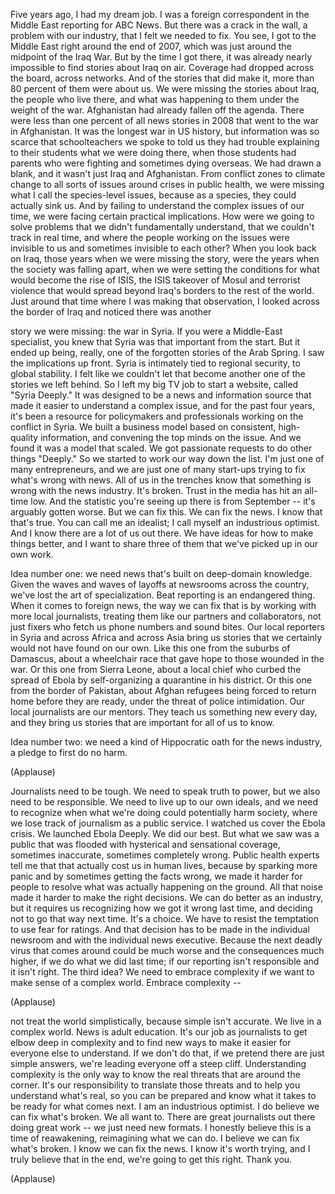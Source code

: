 
Five years ago, I had my dream job.
I was a foreign correspondent
in the Middle East
reporting for ABC News.
But there was a crack in the wall,
a problem with our industry,
that I felt we needed to fix.
You see, I got to the Middle East
right around the end of 2007,
which was just around the midpoint
of the Iraq War.
But by the time I got there,
it was already nearly impossible
to find stories about Iraq on air.
Coverage had dropped across the board,
across networks.
And of the stories that did make it,
more than 80 percent
of them were about us.
We were missing the stories about Iraq,
the people who live there,
and what was happening to them
under the weight of the war.
Afghanistan had already
fallen off the agenda.
There were less than one percent
of all news stories in 2008
that went to the war in Afghanistan.
It was the longest war in US history,
but information was so scarce
that schoolteachers we spoke to
told us they had trouble
explaining to their students
what we were doing there,
when those students had parents
who were fighting
and sometimes dying overseas.
We had drawn a blank,
and it wasn&#39;t just Iraq and Afghanistan.
From conflict zones to climate change
to all sorts of issues
around crises in public health,
we were missing what I call
the species-level issues,
because as a species,
they could actually sink us.
And by failing to understand
the complex issues of our time,
we were facing certain
practical implications.
How were we going to solve problems
that we didn&#39;t fundamentally understand,
that we couldn&#39;t track in real time,
and where the people working on the issues
were invisible to us
and sometimes invisible to each other?
When you look back on Iraq,
those years when we
were missing the story,
were the years when the society
was falling apart,
when we were setting the conditions
for what would become the rise of ISIS,
the ISIS takeover of Mosul
and terrorist violence that would spread
beyond Iraq&#39;s borders
to the rest of the world.
Just around that time
where I was making that observation,
I looked across the border of Iraq
and noticed there was another

story we were missing:
the war in Syria.
If you were a Middle-East specialist,
you knew that Syria was that important
from the start.
But it ended up being, really,
one of the forgotten stories
of the Arab Spring.
I saw the implications up front.
Syria is intimately tied
to regional security,
to global stability.
I felt like we couldn&#39;t let that become
another one of the stories we left behind.
So I left my big TV job to start
a website, called &quot;Syria Deeply.&quot;
It was designed to be a news
and information source
that made it easier to understand
a complex issue,
and for the past four years,
it&#39;s been a resource
for policymakers and professionals
working on the conflict in Syria.
We built a business model
based on consistent,
high-quality information,
and convening the top minds on the issue.
And we found it was a model that scaled.
We got passionate requests
to do other things &quot;Deeply.&quot;
So we started to work our way
down the list.
I&#39;m just one of many entrepreneurs,
and we are just one of many start-ups
trying to fix what&#39;s wrong with news.
All of us in the trenches know
that something is wrong
with the news industry.
It&#39;s broken.
Trust in the media
has hit an all-time low.
And the statistic you&#39;re seeing up there
is from September --
it&#39;s arguably gotten worse.
But we can fix this.
We can fix the news.
I know that that&#39;s true.
You can call me an idealist;
I call myself an industrious optimist.
And I know there are
a lot of us out there.
We have ideas for how
to make things better,
and I want to share three of them
that we&#39;ve picked up in our own work.

Idea number one:
we need news that&#39;s built
on deep-domain knowledge.
Given the waves and waves of layoffs
at newsrooms across the country,
we&#39;ve lost the art of specialization.
Beat reporting is an endangered thing.
When it comes to foreign news,
the way we can fix that
is by working with more local journalists,
treating them like our partners
and collaborators,
not just fixers who fetch us
phone numbers and sound bites.
Our local reporters in Syria
and across Africa and across Asia
bring us stories that we certainly
would not have found on our own.
Like this one from the suburbs
of Damascus, about a wheelchair race
that gave hope
to those wounded in the war.
Or this one from Sierra Leone,
about a local chief
who curbed the spread of Ebola
by self-organizing
a quarantine in his district.
Or this one from the border of Pakistan,
about Afghan refugees being forced
to return home before they are ready,
under the threat of police intimidation.
Our local journalists are our mentors.
They teach us something new every day,
and they bring us stories
that are important for all of us to know.

Idea number two:
we need a kind of Hippocratic oath
for the news industry,
a pledge to first do no harm.

(Applause)

Journalists need to be tough.
We need to speak truth to power,
but we also need to be responsible.
We need to live up to our own ideals,
and we need to recognize
when what we&#39;re doing
could potentially harm society,
where we lose track of journalism
as a public service.
I watched us cover the Ebola crisis.
We launched Ebola Deeply. We did our best.
But what we saw was a public
that was flooded with hysterical
and sensational coverage,
sometimes inaccurate,
sometimes completely wrong.
Public health experts tell me
that that actually cost us in human lives,
because by sparking more panic
and by sometimes getting the facts wrong,
we made it harder for people to resolve
what was actually happening on the ground.
All that noise made it harder
to make the right decisions.
We can do better as an industry,
but it requires us recognizing
how we got it wrong last time,
and deciding not to go that way next time.
It&#39;s a choice.
We have to resist the temptation
to use fear for ratings.
And that decision has to be made
in the individual newsroom
and with the individual news executive.
Because the next deadly virus
that comes around
could be much worse
and the consequences much higher,
if we do what we did last time;
if our reporting isn&#39;t responsible
and it isn&#39;t right.
The third idea?
We need to embrace complexity
if we want to make sense
of a complex world.
Embrace complexity --

(Applause)

not treat the world simplistically,
because simple isn&#39;t accurate.
We live in a complex world.
News is adult education.
It&#39;s our job as journalists
to get elbow deep in complexity
and to find new ways to make it easier
for everyone else to understand.
If we don&#39;t do that,
if we pretend there are
just simple answers,
we&#39;re leading everyone off a steep cliff.
Understanding complexity
is the only way to know the real threats
that are around the corner.
It&#39;s our responsibility
to translate those threats
and to help you understand what&#39;s real,
so you can be prepared and know
what it takes to be ready
for what comes next.
I am an industrious optimist.
I do believe we can fix what&#39;s broken.
We all want to.
There are great journalists
out there doing great work --
we just need new formats.
I honestly believe
this is a time of reawakening,
reimagining what we can do.
I believe we can fix what&#39;s broken.
I know we can fix the news.
I know it&#39;s worth trying,
and I truly believe that in the end,
we&#39;re going to get this right.
Thank you.

(Applause)

